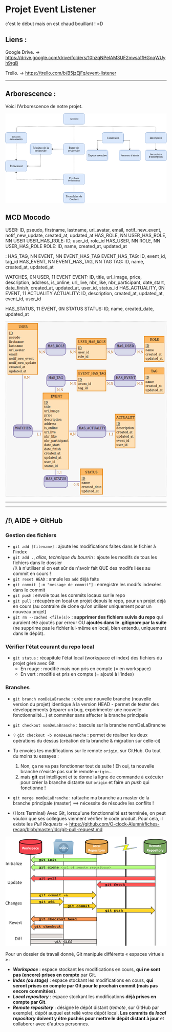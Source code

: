 # Projet Event Listener

c'est le début mais on est chaud bouillant ! =D 

## Liens :

Google Drive. 
-> https://drive.google.com/drive/folders/10hzqNPelAM3UF2mvsa1fHGnqWUyh9rgB

Trello.
-> https://trello.com/b/B5jzEjFq/event-listener

*****************************************

## Arborescence :

Voici l'Arborescence de notre projet.

<a href="DOCS/Arborescence.png" target="_blank"><img src="DOCS/Arborescence.png"></a>


## MCD Mocodo 

USER: ID, pseudo, firstname, lastname, url_avatar, email, notif_new_event, notif_new_update, created_at, updated_at
HAS_ROLE, NN USER_HAS_ROLE, NN USER
USER_HAS_ROLE: ID, user_id, role_id
HAS_USER, NN ROLE, NN USER_HAS_ROLE
ROLE: ID, name, created_at, updated_at

:
HAS_TAG, NN EVENT, NN EVENT_HAS_TAG
EVENT_HAS_TAG: ID, event_id, tag_id
HAS_EVENT, NN EVENT_HAS_TAG, NN TAG
TAG: ID, name, created_at, updated_at

WATCHES, 0N USER, 11 EVENT
EVENT: ID, title, url_image, price, description, address, is_online, url_live, nbr_like, nbr_participant, date_start, date_finish, created_at, updated_at, user_id, status_id
HAS_ACTUALITY, 0N EVENT, 11 ACTUALITY
ACTUALITY: ID, description, created_at, updated_at, event_id, user_id

HAS_STATUS, 11 EVENT, 0N STATUS
STATUS: ID, name, created_date, updated_at

<a href="DOCS/MCD--Teriyaki.png" target="_blank"><img src="DOCS/MCD--Teriyaki.png"></a>

*****************************************
*****************************************

## /!\ AIDE -> GitHub 

### Gestion des fichiers

- `git add [filename]` : ajoute les modifications faites dans le fichier à l'index
- `git add .`, _alias, technique du bourrin_ : ajoute les modifs de tous les fichiers dans le dossier  
/!\ à n'utiliser si on est sûr de n'avoir fait QUE des modifs liées au commit en cours !
- `git reset HEAD` : annule les `add` déjà faits
- `git commit [-m "message de commit"]` : enregistre les modifs indexées dans le commit
- `git push` : envoie tous les commits locaux sur le repo  
- `git pull` : récupère en local un projet depuis le repo, pour un projet déjà en cours (au contraire de clone qu'on utiliser uniquement pour un nouveau projet)  
- `git rm --cached <file(s)>` : **supprimer des fichiers suivis du repo** qui auraient été ajoutés par erreur OU **ajoutés dans le .gitignore par la suite** (ne supprime pas le fichier lui-même en local, bien entendu, uniquement dans le dépôt).

### Vérifier l'état courant du repo local

- `git status` : récapitule l'état local (workspace et index) des fichiers du projet géré avec Git
  - En rouge : modifié mais non pris en compte (= en workspace)  
  - En vert : modifié et pris en compte (= ajouté à l'index)

### Branches

- `git branch nomDeLaBranche` : crée une nouvelle branche (nouvelle version du projet) identique à la version HEAD - permet de tester des développements (réparer un bug, expérimenter une nouvelle fonctionnalité...) et commiter sans affecter la branche principale
- `git checkout nomDeLaBranche` : bascule sur la branche nomDeLaBranche
- :bulb: `git checkout -b nomDeLaBranche` : permet de réaliser les deux opérations du dessus (création de la branche & migration sur celle-ci)
- Tu envoies tes modifications sur le remote `origin`, sur GitHub. Ou tout du moins tu essayes :
    1. Non, ça ne va pas fonctionner tout de suite ! Eh oui, ta nouvelle branche n'existe pas sur le remote `origin`…
    2. mais **git** est intelligent et te donne la ligne de commande à exécuter pour créer la branche distante sur `origin` et faire un _push_ qui fonctionne !
- `git merge nomDeLaBranche` : rattache ma branche au master de la branche principale (master) ==> nécessite de résoudre les conflits !

- (Hors Terminal) Avec Git, lorsqu'une fonctionnalité est terminée, on peut vouloir que ses collègues viennent vérifier le code produit.
Pour cela, il existe les _Pull Requests_ 
-> https://github.com/O-clock-Alumni/fiches-recap/blob/master/ldc/git-pull-request.md


<a href="DOCS/git-overview.png" target="_blank"><img src="DOCS/git-overview.png"></a>

Pour un dossier de travail donné, Git manipule différents « espaces virtuels » :

- **_Workspace_** : espace stockant les modifications en cours, **qui ne sont pas (encore) prises en compte** par Git.
- **_Index (ou stage)_** : espace stockant les modifications en cours, **qui seront prises en compte par Git pour le prochain commit (mais pas encore commitées)**.
- **_Local repository_** : espace stockant les modifications **déjà prises en compte par Git**.
- **_Remote repository_** : désigne le dépôt distant (_remote_, sur GitHub par exemple), dépôt auquel est relié votre dépôt local. **Les commits du _local repository_ doivent y être pushés pour mettre le dépôt distant à jour** et collaborer avec d'autres personnes.
